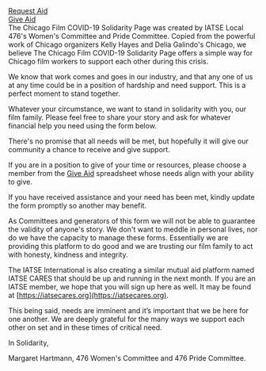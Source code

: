 

<div class="row">
    <div class="column"><a href="https://forms.gle/QWHBESzY6QVyeYPr5" target="_blank" rel="noopener noreferrer">Request Aid</a></div>
    <div class="column"><a href="https://docs.google.com/spreadsheets/d/1Vtx1LzvLSNbugbvzN1l7d-AowXf3cAigkLzK-GkS3n4/edit?usp=sharing" target="_blank" rel="noopener noreferrer"> Give Aid</a></div>
</div>
The Chicago Film COVID-19 Solidarity Page was created by IATSE Local 476's Women's Committee and Pride Committee.  Copied from the powerful work of Chicago organizers Kelly Hayes and Delia Galindo's Chicago, we believe The Chicago Film COVID-19 Solidarity Page offers a simple way for Chicago film workers to support each other during this crisis. 

We know that work comes and goes in our industry, and that any one of us at any time could be in a position of hardship and need support.  This is a perfect moment to stand together. 

Whatever your circumstance, we want to stand in solidarity with you, our film family.  Please feel free to share your story and ask for whatever financial help you need using the form below.

There's no promise that all needs will be met, but hopefully it will give our community a chance to receive and give support. 

If you are in a position to give of your time or resources, please choose a member from the [Give Aid](https://docs.google.com/spreadsheets/d/1Vtx1LzvLSNbugbvzN1l7d-AowXf3cAigkLzK-GkS3n4/edit?usp=sharing) spreadsheet whose needs align with your ability to give. 

If you have received assistance and your need has been met, kindly update the form promptly so another may benefit. 

As Committees and generators of this form we will not be able to guarantee the validity of anyone's story. We don't want to meddle in personal lives, nor do we have the capacity to manage these forms.  Essentially we are providing this platform to do good and we are trusting our film family to act with honesty, kindness and integrity.

The IATSE International is also creating a similar mutual aid platform named IATSE CARES that should be up and running in the next month.  If you are an IATSE member, we hope that you will sign up here as well. It may be found at [https://iatsecares.org](https://iatsecares.org).

This being said, needs are imminent and it’s important that we be here for one another.  We are deeply grateful for the many ways we support each other on set and in these times of critical need.  

In Solidarity,

Margaret Hartmann, 476 Women's Committee and 476 Pride Committee.


